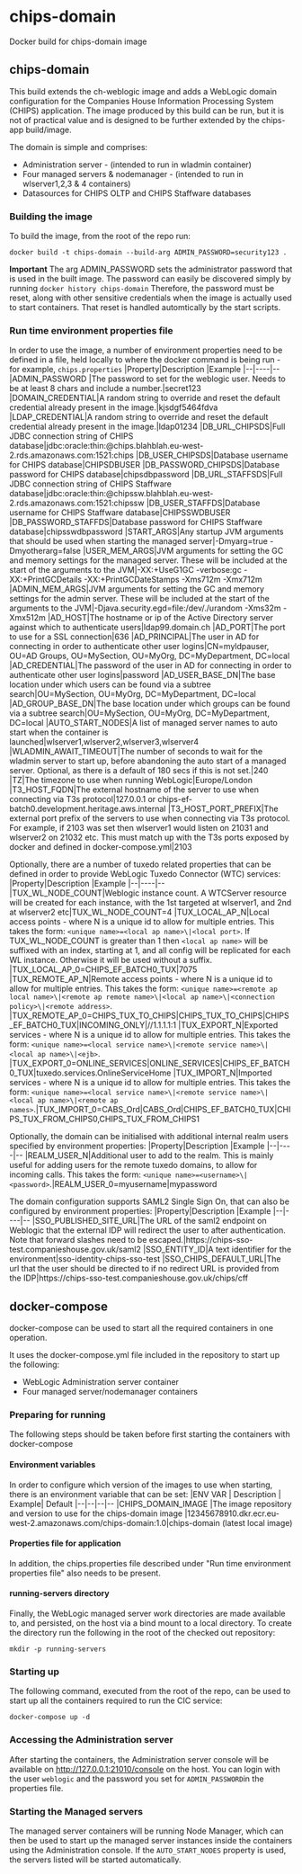 # chips-domain
Docker build for chips-domain image


## chips-domain
This build extends the ch-weblogic image and adds a WebLogic domain configuration for the Companies House Information Processing System (CHIPS) application.  The image produced by this build can be run, but it is not of practical value and is designed to be further extended by the chips-app build/image.

The domain is simple and comprises:
 - Administration server - (intended to run in wladmin container)
 - Four managed servers & nodemanager - (intended to run in wlserver1,2,3 & 4 containers)
 - Datasources for CHIPS OLTP and CHIPS Staffware databases

### Building the image
To build the image, from the root of the repo run:

    docker build -t chips-domain --build-arg ADMIN_PASSWORD=security123 .

**Important** The arg ADMIN_PASSWORD sets the administrator password that is used in the built image.  The password can easily be discovered simply by running `docker history chips-domain` Therefore, the password must be reset, along with other sensitive credentials when the image is actually used to start containers. That reset is handled automtically by the start scripts.

### Run time environment properties file
In order to use the image, a number of environment properties need to be defined in a file, held locally to where the docker command is being run - for example, `chips.properties` 
|Property|Description  |Example
|--|----|--
|ADMIN_PASSWORD |The password to set for the weblogic user.  Needs to be at least 8 chars and include a number.|secret123
|DOMAIN_CREDENTIAL|A random string to override and reset the default credential already present in the image.|kjsdgf5464fdva
|LDAP_CREDENTIAL|A random string to override and reset the default credential already present in the image.|ldap01234
|DB_URL_CHIPSDS|Full JDBC connection string of CHIPS database|jdbc:oracle:thin:@chips.blahblah.eu-west-2.rds.amazonaws.com:1521:chips
|DB_USER_CHIPSDS|Database username for CHIPS database|CHIPSDBUSER
|DB_PASSWORD_CHIPSDS|Database password for CHIPS database|chipsdbpassword
|DB_URL_STAFFSDS|Full JDBC connection string of CHIPS Staffware database|jdbc:oracle:thin:@chipssw.blahblah.eu-west-2.rds.amazonaws.com:1521:chipssw
|DB_USER_STAFFDS|Database username for CHIPS Staffware database|CHIPSSWDBUSER
|DB_PASSWORD_STAFFDS|Database password for CHIPS Staffware database|chipsswdbpassword
|START_ARGS|Any startup JVM arguments that should be used when starting the managed server|-Dmyarg=true -Dmyotherarg=false
|USER_MEM_ARGS|JVM arguments for setting the GC and memory settings for the managed server.  These will be included at the start of the arguments to the JVM|-XX:+UseG1GC -verbose:gc -XX:+PrintGCDetails -XX:+PrintGCDateStamps -Xms712m -Xmx712m
|ADMIN_MEM_ARGS|JVM arguments for setting the GC and memory settings for the admin server.  These will be included at the start of the arguments to the JVM|-Djava.security.egd=file:/dev/./urandom -Xms32m -Xmx512m
|AD_HOST|The hostname or ip of the Active Directory server against which to authenticate users|ldap99.domain.ch
|AD_PORT|The port to use for a SSL connection|636
|AD_PRINCIPAL|The user in AD for connecting in order to authenticate other user logins|CN=myldpauser, OU=AD Groups, OU=MySection, OU=MyOrg, DC=MyDepartment, DC=local
|AD_CREDENTIAL|The password of the user in AD for connecting in order to authenticate other user logins|password
|AD_USER_BASE_DN|The base location under which users can be found via a subtree search|OU=MySection, OU=MyOrg, DC=MyDepartment, DC=local
|AD_GROUP_BASE_DN|The base location under which groups can be found via a subtree search|OU=MySection, OU=MyOrg, DC=MyDepartment, DC=local
|AUTO_START_NODES|A list of managed server names to auto start when the container is launched|wlserver1,wlserver2,wlserver3,wlserver4
|WLADMIN_AWAIT_TIMEOUT|The number of seconds to wait for the wladmin server to start up, before abandoning the auto start of a managed server. Optional, as there is a default of 180 secs if this is not set.|240
|TZ|The timezone to use when running WebLogic|Europe/London
|T3_HOST_FQDN|The external hostname of the server to use when connecting via T3s protocol|127.0.0.1 or chips-ef-batch0.development.heritage.aws.internal
|T3_HOST_PORT_PREFIX|The external port prefix of the servers to use when connecting via T3s protocol.  For example, if 2103 was set then wlserver1 would listen on 21031 and wlserver2 on 21032 etc. This must match up with the T3s ports exposed by docker and defined in docker-compose.yml|2103

Optionally, there are a number of tuxedo related properties that can be defined in order to provide WebLogic Tuxedo Connector (WTC) services:
|Property|Description  |Example
|--|----|--
|TUX_WL_NODE_COUNT|Weblogic instance count. A WTCServer resource will be created for each instance, with the 1st targeted at wlserver1, and 2nd at wlserver2 etc|TUX_WL_NODE_COUNT=4
|TUX_LOCAL_AP_N|Local access points - where N is a unique id to allow for multiple entries. This takes the form: `<unique name>=<local ap name>\|<local port>`. If TUX_WL_NODE_COUNT is greater than 1 then `<local ap name>` will be suffixed with an index, starting at 1, and all config will be replicated for each WL instance. Otherwise it will be used without a suffix. |TUX_LOCAL_AP_0=CHIPS_EF_BATCH0_TUX\|7075
|TUX_REMOTE_AP_N|Remote access points - where N is a unique id to allow for multiple entries. This takes the form: `<unique name>=<remote ap local name>\|<remote ap remote name>\|<local ap name>\|<connection policy>\|<remote address>`. |TUX_REMOTE_AP_0=CHIPS_TUX_TO_CHIPS\|CHIPS_TUX_TO_CHIPS\|CHIPS_EF_BATCH0_TUX\|INCOMING_ONLY\|//1.1.1.1:1
|TUX_EXPORT_N|Exported services - where N is a unique id to allow for multiple entries. This takes the form: `<unique name>=<local service name>\|<remote service name>\|<local ap name>\|<ejb>`. |TUX_EXPORT_0=ONLINE_SERVICES\|ONLINE_SERVICES\|CHIPS_EF_BATCH0_TUX\|tuxedo.services.OnlineServiceHome
|TUX_IMPORT_N|Imported services - where N is a unique id to allow for multiple entries. This takes the form: `<unique name>=<local service name>\|<remote service name>\|<local ap name>\|<remote ap names>`.|TUX_IMPORT_0=CABS_Ord\|CABS_Ord\|CHIPS_EF_BATCH0_TUX\|CHIPS_TUX_FROM_CHIPS0,CHIPS_TUX_FROM_CHIPS1
    
Optionally, the domain can be initialised with additional internal realm users specified by environment properties:
|Property|Description  |Example
|--|----|--
|REALM_USER_N|Additional user to add to the realm.  This is mainly useful for adding users for the remote tuxedo domains, to allow for incoming calls.  This takes the form: `<unique name>=<username>\|<password>`.|REALM_USER_0=myusername\|mypassword

The domain configuration supports SAML2 Single Sign On, that can also be configured by environment properties:
|Property|Description  |Example
|--|----|--
|SSO_PUBLISHED_SITE_URL|The URL of the saml2 endpoint on Weblogic that the external IDP will redirect the user to after authentication.  Note that forward slashes need to be escaped.|https:\/\/chips-sso-test.companieshouse.gov.uk\/saml2
|SSO_ENTITY_ID|A text identifier for the environment|sso-identity-chips-sso-test
|SSO_CHIPS_DEFAULT_URL|The url that the user should be directed to if no redirect URL is provided from the IDP|https:\/\/chips-sso-test.companieshouse.gov.uk\/chips\/cff



## docker-compose
docker-compose can be used to start all the required containers in one operation.

It uses the docker-compose.yml file included in the repository to start up the following:
- WebLogic Administration server container
- Four managed server/nodemanager containers

### Preparing for running

The following steps should be taken before first starting the containers with docker-compose

#### Environment variables
In order to configure which version of the images to use when starting, there is an environment variable that can be set:
|ENV VAR  | Description | Example| Default
|--|--|--|--
|CHIPS_DOMAIN_IMAGE  |The image repository and version to use for the chips-domain image  |12345678910.dkr.ecr.eu-west-2.amazonaws.com/chips-domain:1.0|chips-domain (latest local image)

#### Properties file for application
In addition, the chips.properties file described under "Run time environment properties file" also needs to be present.

#### running-servers directory
Finally, the WebLogic managed server work directories are made available to, and persisted, on the host via a bind mount to a local directory.  To create the directory run the following in the root of the checked out repository:

    mkdir -p running-servers

### Starting up
The following command, executed from the root of the repo,  can be used to start up all the containers required to run the CIC service:

    docker-compose up -d


### Accessing the Administration server
After starting the containers, the Administration server console will be available on http://127.0.0.1:21010/console on the host.  You can login with the user `weblogic` and the password you set for `ADMIN_PASSWORD`in the properties file.

### Starting the Managed servers 
The managed server containers will be running Node Manager, which can then be used to start up the managed server instances inside the containers using the Administration console.  If the `AUTO_START_NODES` property is used, the servers listed will be started automatically.
